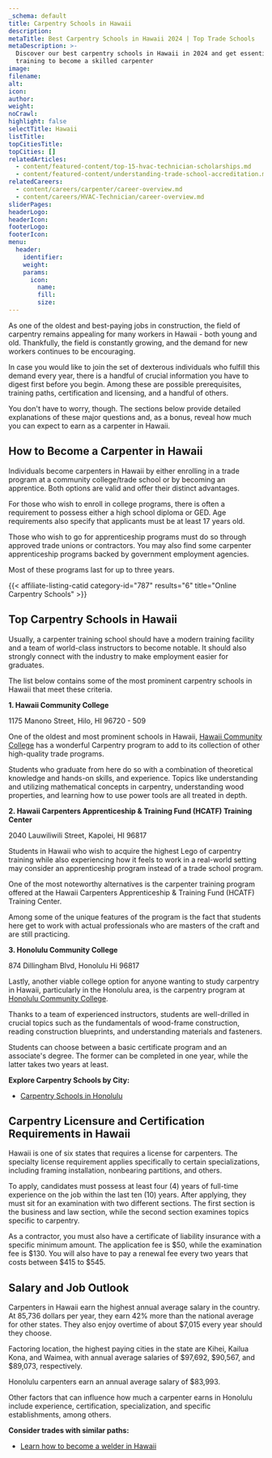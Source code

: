 ```yaml
---
_schema: default
title: Carpentry Schools in Hawaii
description:
metaTitle: Best Carpentry Schools in Hawaii 2024 | Top Trade Schools
metaDescription: >-
  Discover our best carpentry schools in Hawaii in 2024 and get essential
  training to become a skilled carpenter
image:
filename:
alt:
icon:
author:
weight:
noCrawl:
highlight: false
selectTitle: Hawaii
listTitle:
topCitiesTitle:
topCities: []
relatedArticles:
  - content/featured-content/top-15-hvac-technician-scholarships.md
  - content/featured-content/understanding-trade-school-accreditation.md
relatedCareers:
  - content/careers/carpenter/career-overview.md
  - content/careers/HVAC-Technician/career-overview.md
sliderPages:
headerLogo:
headerIcon:
footerLogo:
footerIcon:
menu:
  header:
    identifier:
    weight:
    params:
      icon:
        name:
        fill:
        size:
---
```

As one of the oldest and best-paying jobs in construction, the field of carpentry remains appealing for many workers in Hawaii - both young and old. Thankfully, the field is constantly growing, and the demand for new workers continues to be encouraging.

In case you would like to join the set of dexterous individuals who fulfill this demand every year, there is a handful of crucial information you have to digest first before you begin. Among these are possible prerequisites, training paths, certification and licensing, and a handful of others.

You don't have to worry, though. The sections below provide detailed explanations of these major questions and, as a bonus, reveal how much you can expect to earn as a carpenter in Hawaii.

## **How to Become a Carpenter in Hawaii**

Individuals become carpenters in Hawaii by either enrolling in a trade program at a community college/trade school or by becoming an apprentice. Both options are valid and offer their distinct advantages.

For those who wish to enroll in college programs, there is often a requirement to possess either a high school diploma or GED. Age requirements also specify that applicants must be at least 17 years old.

Those who wish to go for apprenticeship programs must do so through approved trade unions or contractors. You may also find some carpenter apprenticeship programs backed by government employment agencies.

Most of these programs last for up to three years.

{{< affiliate-listing-catid category-id="787" results="6" title="Online Carpentry Schools" >}}

## **Top Carpentry Schools in Hawaii**

Usually, a carpenter training school should have a modern training facility and a team of world-class instructors to become notable. It should also strongly connect with the industry to make employment easier for graduates.

The list below contains some of the most prominent carpentry schools in Hawaii that meet these criteria.

**1\. Hawaii Community College**

1175 Manono Street, Hilo, HI 96720 - 509

One of the oldest and most prominent schools in Hawaii, [Hawaii Community College](https://hawaii.hawaii.edu/welina-mai-welcome) has a wonderful Carpentry program to add to its collection of other high-quality trade programs.

Students who graduate from here do so with a combination of theoretical knowledge and hands-on skills, and experience. Topics like understanding and utilizing mathematical concepts in carpentry, understanding wood properties, and learning how to use power tools are all treated in depth.

**2\. Hawaii Carpenters Apprenticeship & Training Fund (HCATF) Training Center**

2040 Lauwiliwili Street, Kapolei, HI 96817

Students in Hawaii who wish to acquire the highest Lego of carpentry training while also experiencing how it feels to work in a real-world setting may consider an apprenticeship program instead of a trade school program.

One of the most noteworthy alternatives is the carpenter training program offered at the Hawaii Carpenters Apprenticeship & Training Fund (HCATF) Training Center.

Among some of the unique features of the program is the fact that students here get to work with actual professionals who are masters of the craft and are still practicing.

**3\. Honolulu Community College**

874 Dillingham Blvd, Honolulu Hi 96817

Lastly, another viable college option for anyone wanting to study carpentry in Hawaii, particularly in the Honolulu area, is the carpentry program at [Honolulu Community College](https://www.honolulu.hawaii.edu/).

Thanks to a team of experienced instructors, students are well-drilled in crucial topics such as the fundamentals of wood-frame construction, reading construction blueprints, and understanding materials and fasteners.

Students can choose between a basic certificate program and an associate's degree. The former can be completed in one year, while the latter takes two years at least.

**Explore Carpentry Schools by City:**

* [Carpentry Schools in Honolulu](https://toptradeschools.com/near-you/carpenter/hawaii/honolulu/)

## **Carpentry Licensure and Certification Requirements in Hawaii**

Hawaii is one of six states that requires a license for carpenters. The specialty license requirement applies specifically to certain specializations, including framing installation, nonbearing partitions, and others.

To apply, candidates must possess at least four (4) years of full-time experience on the job within the last ten (10) years. After applying, they must sit for an examination with two different sections. The first section is the business and law section, while the second section examines topics specific to carpentry.

As a contractor, you must also have a certificate of liability insurance with a specific minimum amount. The application fee is $50, while the examination fee is $130. You will also have to pay a renewal fee every two years that costs between $415 to $545.

## **Salary and Job Outlook**

Carpenters in Hawaii earn the highest annual average salary in the country. At 85,736 dollars per year, they earn 42% more than the national average for other states. They also enjoy overtime of about $7,015 every year should they choose.

Factoring location, the highest paying cities in the state are Kihei, Kailua Kona, and Waimea, with annual average salaries of $97,692, $90,567, and $89,073, respectively.

Honolulu carpenters earn an annual average salary of $83,993.

Other factors that can influence how much a carpenter earns in Honolulu include experience, certification, specialization, and specific establishments, among others.

**Consider trades with similar paths:**

* [Learn how to become a welder in Hawaii](https://toptradeschools.com/near-you/welder/hawaii/)